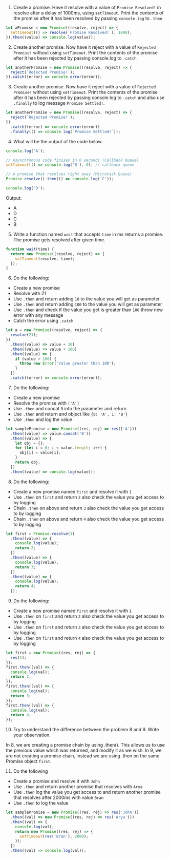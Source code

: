 1. Create a promise. Have it resolve with a value of `Promise Resolved!` in resolve after a delay of 1000ms, using `setTimeout`. Print the contents of the promise after it has been resolved by passing `console.log` to `.then`

```js
let aPromise = new Promise((resolve, reject) => {
  setTimeout(() => resolve(`Promise Resolved!`), 1000);
}).then((value) => console.log(value));
```

2. Create another promise. Now have it reject with a value of `Rejected Promise!` without using `setTimeout`. Print the contents of the promise after it has been rejected by passing console.log to `.catch`

```js
let anotherPromise = new Promise((resolve, reject) => {
  reject(`Rejected Promise!`);
}).catch((error) => console.error(error));
```

3. Create another promise. Now have it reject with a value of `Rejected Promise!` without using `setTimeout`. Print the contents of the promise after it has been rejected by passing console.log to `.catch` and also use `.finally` to log message `Promise Settled!`.

```js
let anotherPromise = new Promise((resolve, reject) => {
  reject(`Rejected Promise!`);
})
  .catch((error) => console.error(error))
  .finally(() => console.log(`Promise Settled!`));
```

4. What will be the output of the code below.

```js
console.log('A');

// Asynchronous code finises in 0 seconds (Callback Queue)
setTimeout(() => console.log('B'), 0); // callback queue

// A promise that resolves right away (Microtask Queue)
Promise.resolve().then(() => console.log('C'));

console.log('D');
```

Output:

- A
- D
- C
- B

5. Write a function named `wait` that accepts `time` in ms returns a promise. The promise gets resolved after given time.

```js
function wait(time) {
  return new Promise((resolve, reject) => {
    setTimeout(resolve, time);
  });
}
```

6. Do the following:

- Create a new promise
- Resolve with 21
- Use `.then` and return adding `10` to the value you will get as parameter
- Use `.then` and return adding `100` to the value you will get as parameter
- Use `.then` and check if the value you get is greater than `100` throw new error with any message
- Catch the error using `.catch`

```js
let a = new Promise((resolve, reject) => {
  resolve(21);
})
  .then((value) => value + 10)
  .then((value) => value + 100)
  .then((value) => {
    if (value > 100) {
      throw new Error('Value greater than 100');
    }
  })
  .catch((error) => console.error(error));
```

7. Do the following:

- Create a new promise
- Resolve the promise with `['A']`
- Use `.then` and concat `B` into the parameter and return
- Use `.then` and return and object like `{0: 'A', 1: 'B'}`
- Use `.then` and log the value

```js
let samplePromise = new Promise((res, rej) => res(['A']))
  .then((value) => value.concat('B'))
  .then((value) => {
    let obj = {};
    for (let i = 0; i < value.length; i++) {
      obj[i] = value[i];
    }
    return obj;
  })
  .then((value) => console.log(value));
```

8. Do the following:

- Create a new promise named `first` and resolve it with `1`
- Use `.then` on `first` and return `2` also check the value you get access to by logging
- Chain `.then` on above and return `3` also check the value you get access to by logging
- Chain `.then` on above and return `4` also check the value you get access to by logging

```js
let first = Promise.resolve(1)
  .then((value) => {
    console.log(value);
    return 2;
  })
  .then((value) => {
    console.log(value);
    return 3;
  })
  .then((value) => {
    console.log(value);
    return 4;
  });
```

9. Do the following:

- Create a new promise named `first` and resolve it with `1`
- Use `.then` on `first` and return `2` also check the value you get access to by logging
- Use `.then` on `first` and return `3` also check the value you get access to by logging
- Use `.then` on `first` and return `4` also check the value you get access to by logging

```js
let first = new Promise((res, rej) => {
  res(1);
});
first.then((val) => {
  console.log(val);
  return 2;
});
first.then((val) => {
  console.log(val);
  return 3;
});
first.then((val) => {
  console.log(val);
  return 4;
});
```

10. Try to understand the difference between the problem 8 and 9. Write your observation.

In 8, we are creating a promise chain by using .then(). This allows us to use the previous value which was returned, and modify it as we wish.
In 9, we are not creating a promise chain, instead we are using .then on the same Promise object `first`.

11. Do the following

- Create a promise and resolve it with `John`
- Use `.then` and return another promise that resolves with `Arya`
- Use `.then` log the value you get access to and return another promise that resolves after 2000ms with value `Bran`
- Use `.then` to log the value

```js
let samplePromise = new Promise((res, rej) => res('John'))
  .then((val) => new Promise((res, rej) => res('Arya')))
  .then((val) => {
    console.log(val);
    return new Promise((res, rej) => {
      setTimeout(res('Bran'), 2000);
    });
  })
  .then((val) => console.log(val));
```

